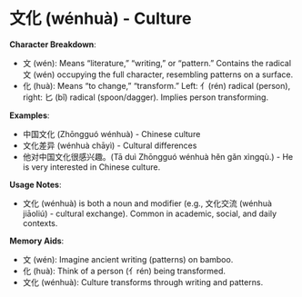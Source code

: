 # **文化 (wénhuà) - Culture**

**Character Breakdown**:  
- 文 (wén): Means “literature,” “writing,” or “pattern.” Contains the radical 文 (wén) occupying the full character, resembling patterns on a surface.  
- 化 (huà): Means “to change,” “transform.” Left: 亻(rén) radical (person), right: 匕 (bǐ) radical (spoon/dagger). Implies person transforming.

**Examples**:  
- 中国文化 (Zhōngguó wénhuà) - Chinese culture  
- 文化差异 (wénhuà chāyì) - Cultural differences  
- 他对中国文化很感兴趣。(Tā duì Zhōngguó wénhuà hěn gǎn xìngqù.) - He is very interested in Chinese culture.

**Usage Notes**:  
- 文化 (wénhuà) is both a noun and modifier (e.g., 文化交流 (wénhuà jiāoliú) - cultural exchange). Common in academic, social, and daily contexts.

**Memory Aids**:  
- 文 (wén): Imagine ancient writing (patterns) on bamboo.  
- 化 (huà): Think of a person (亻rén) being transformed.  
- 文化 (wénhuà): Culture transforms through writing and patterns.
